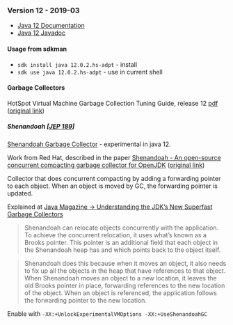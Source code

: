 ### Version 12 - 2019-03

* [Java 12 Documentation](https://docs.oracle.com/javase/12/)
* [Java 12 Javadoc](https://docs.oracle.com/en/java/javase/12/docs/api/index.html)

#### Usage from sdkman

* `sdk install java 12.0.2.hs-adpt` - install
* `sdk use java 12.0.2.hs-adpt` - use in current shell

#### Garbage Collectors

HotSpot Virtual Machine Garbage Collection Tuning Guide, release 12 [pdf](./docs/hotspot-virtual-machine-garbage-collection-tuning-guide-v12.pdf) ([original link](https://docs.oracle.com/en/java/javase/12/gctuning/))

##### Shenandoah [[JEP 189](https://openjdk.java.net/jeps/189)]

[Shenandoah Garbage Collector](https://wiki.openjdk.java.net/display/shenandoah) - experimental in java 12.

Work from Red Hat, described in the paper [Shenandoah - An open-source concurrent compacting garbage collector for OpenJDK](./docs/PPPJ2016.pdf) ([original link](https://www.researchgate.net/publication/306112816_Shenandoah_An_open-source_concurrent_compacting_garbage_collector_for_OpenJDK))

Collector that does concurrent compacting by adding a forwarding pointer to each object. When an object is moved by GC, the forwarding pointer is updated.

Explained at [Java Magazine -> Understanding the JDK’s New Superfast Garbage Collectors](https://blogs.oracle.com/javamagazine/understanding-the-jdks-new-superfast-garbage-collectors)

> Shenandoah can relocate objects concurrently with the application. To achieve the concurrent relocation, it uses what’s known as a Brooks pointer. This pointer is an additional field that each object in the Shenandoah heap has and which points back to the object itself.

> Shenandoah does this because when it moves an object, it also needs to fix up all the objects in the heap that have references to that object. When Shenandoah moves an object to a new location, it leaves the old Brooks pointer in place, forwarding references to the new location of the object. When an object is referenced, the application follows the forwarding pointer to the new location.

Enable with `-XX:+UnlockExperimentalVMOptions -XX:+UseShenandoahGC`
